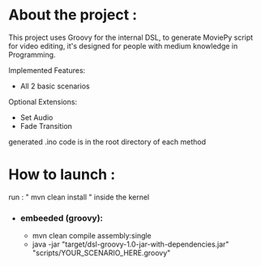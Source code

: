 # About the project :
This project uses Groovy for the internal DSL, to generate MoviePy script for video editing, it's designed for people with medium knowledge in Programming.

Implemented Features:
- All 2 basic scenarios

Optional Extensions:
- Set Audio
- Fade Transition

generated .ino code is in the root directory of each method 

# How to launch :
run : " mvn clean install " inside the kernel
- ### embeeded (groovy):
  -  mvn clean compile assembly:single
  - java -jar "target/dsl-groovy-1.0-jar-with-dependencies.jar" "scripts/YOUR_SCENARIO_HERE.groovy"
